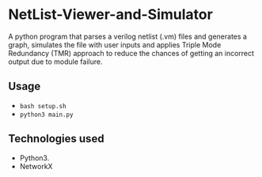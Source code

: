# NetList-Viewer-and-Simulator
A python program that parses a verilog netlist (.vm) files and generates a graph, simulates the file with user inputs and applies Triple Mode Redundancy (TMR) approach to reduce the chances of getting an incorrect output due to module failure.

## Usage
- ```bash setup.sh```
- ```python3 main.py```

## Technologies used
- Python3.
- NetworkX
